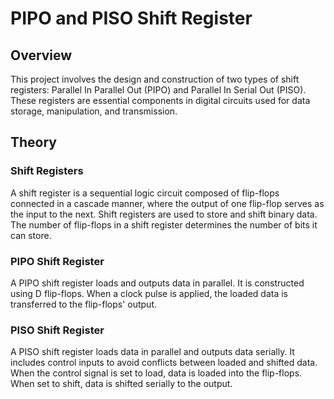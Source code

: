 # PIPO and PISO Shift Register 

## Overview

This project involves the design and construction of two types of shift registers: Parallel In Parallel Out (PIPO) and Parallel In Serial Out (PISO). These registers are essential components in digital circuits used for data storage, manipulation, and transmission.

## Theory

### Shift Registers

A shift register is a sequential logic circuit composed of flip-flops connected in a cascade manner, where the output of one flip-flop serves as the input to the next. Shift registers are used to store and shift binary data. The number of flip-flops in a shift register determines the number of bits it can store.

### PIPO Shift Register

A PIPO shift register loads and outputs data in parallel. It is constructed using D flip-flops. When a clock pulse is applied, the loaded data is transferred to the flip-flops' output.

### PISO Shift Register

A PISO shift register loads data in parallel and outputs data serially. It includes control inputs to avoid conflicts between loaded and shifted data. When the control signal is set to load, data is loaded into the flip-flops. When set to shift, data is shifted serially to the output.

